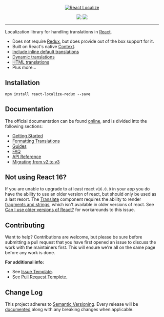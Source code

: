 <p align="center">
  <a href="https://github.com/ryandrewjohnson/react-localize-redux">
    <img alt="React Localize" src="https://ryandrewjohnson.github.io/react-localize-redux-docs/images/react-localize-redux-new.png">
  </a>
</p>

<p align="center">
  <a href="https://www.npmjs.com/package/react-localize-redux"><img src="https://img.shields.io/npm/dm/react-localize-redux.svg?style=flat-square"></a>
  <a href="https://travis-ci.org/ryandrewjohnson/react-localize-redux"><img src="https://img.shields.io/travis/ryandrewjohnson/react-localize-redux/master.svg?style=flat-square"></a>
</p>

---

Localization library for handling translations in [React](https://facebook.github.io/react).

* Does not require [Redux](https://redux.js.org/), but does provide out of the box support for it.
* Built on React's native [Context](https://reactjs.org/docs/context.html).
* [Include inline default translations](https://ryandrewjohnson.github.io/react-localize-redux-docs/#redux-helpers/#include-inline-default-translations)
* [Dynamic translations](https://ryandrewjohnson.github.io/react-localize-redux-docs/#redux-helpers/#dynamic-translations)
* [HTML translations](https://ryandrewjohnson.github.io/react-localize-redux-docs/#redux-helpers/#html-translations)
* Plus more...

## Installation

```
npm install react-localize-redux --save
```

## Documentation

The official documentation can be found [online](https://ryandrewjohnson.github.io/react-localize-redux-docs/#redux-helpers/), and is divided into the following sections:

* [Getting Started](https://ryandrewjohnson.github.io/react-localize-redux-docs/#redux-helpers/#getting-started)
* [Formatting Translations](https://ryandrewjohnson.github.io/react-localize-redux-docs/#redux-helpers/#formatting-translations)
* [Guides](https://ryandrewjohnson.github.io/react-localize-redux-docs/#redux-helpers/#guides)
* [FAQ](https://ryandrewjohnson.github.io/react-localize-redux-docs/#redux-helpers/#faq)
* [API Reference](https://ryandrewjohnson.github.io/react-localize-redux-docs/#redux-helpers/#api-reference)
* [Migrating from v2 to v3]()

## Not using React 16?

If you are unable to upgrade to at least react `v16.0.0` in your app you do have the ability to use an
older version of react, but should only be used as a last resort. The [Translate](https://ryandrewjohnson.github.io/react-localize-redux-docs/#redux-helpers/#translate-2) component
requires the ability to render [fragments and strings](https://reactjs.org/blog/2017/09/26/react-v16.0.html#new-render-return-types-fragments-and-strings), which isn't available in older versions of react. See [Can I use older versions of React?](https://ryandrewjohnson.github.io/react-localize-redux-docs/#redux-helpers/#can-i-use-older-versions-of-react) for workarounds to this issue.

## Contributing

Want to help? Contributions are welcome, but please be sure before submitting a pull request that you
have first opened an issue to discuss the work with the maintainers first. This will ensure we're all
on the same page before any work is done.

**For additional info:**

* See [Issue Template](.github/ISSUE_TEMPLATE.md).
* See [Pull Request Templete](.github/PULL_REQUEST_TEMPLATE.md).

## Change Log

This project adheres to [Semantic Versioning](https://semver.org/).
Every release will be [documented](CHANGELOG.md) along with any breaking changes when applicable.
